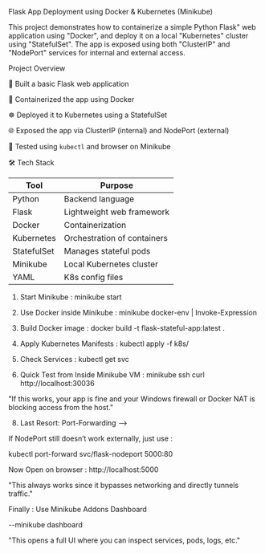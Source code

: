  Flask App Deployment using Docker & Kubernetes (Minikube)

This project demonstrates how to containerize a simple Python Flask" web application using "Docker", and deploy it on a local "Kubernetes" cluster using "StatefulSet". The app is exposed using both "ClusterIP" and "NodePort" services for internal and external access.



 Project Overview

 🐍 Built a basic Flask web application
 
 🐳 Containerized the app using Docker
 
 ☸️ Deployed it to Kubernetes using a StatefulSet
 
 🌐 Exposed the app via ClusterIP (internal) and NodePort (external)
 
 🧪 Tested using `kubectl` and browser on Minikube


 🛠️ Tech Stack

| Tool         | Purpose                        |
|--------------|--------------------------------|
| Python       | Backend language               |
| Flask        | Lightweight web framework      |
| Docker       | Containerization               |
| Kubernetes   | Orchestration of containers    |
| StatefulSet  | Manages stateful pods          |
| Minikube     | Local Kubernetes cluster       |
| YAML         | K8s config files               |


1. Start Minikube  :
     minikube start

2. Use Docker inside Minikube  :
   minikube docker-env | Invoke-Expression

3. Build Docker image  :
   docker build -t flask-stateful-app:latest .

4. Apply Kubernetes Manifests  :
   kubectl apply -f k8s/

5. Check Services  :
   kubectl get svc

6. Quick Test from Inside Minikube VM  :
        minikube ssh
        curl http://localhost:30036
   
"If this works, your app is fine and your Windows firewall or Docker NAT is blocking access from the host."

8. Last Resort: Port-Forwarding -->
   
If NodePort still doesn’t work externally, just use  :

kubectl port-forward svc/flask-nodeport 5000:80

Now Open on browser  :  http://localhost:5000

"This always works since it bypasses networking and directly tunnels traffic."


Finally  : Use Minikube Addons Dashboard

   --minikube dashboard
   
"This opens a full UI where you can inspect services, pods, logs, etc."


   




   






